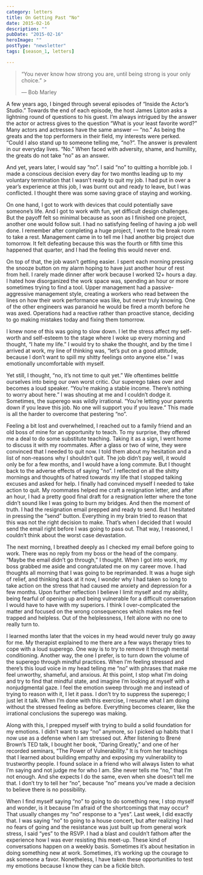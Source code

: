 ```yaml
---
category: letters
title: On Getting Past "No"
date: 2015-02-16
description: ""
pubDate: "2015-02-16"
heroImage: ""
postType: "newsletter"
tags: [season_1, letters]

---
```



> “You never know how strong you are, until being strong is your only choice.” >
>
> — Bob Marley

A few years ago, I binged through several episodes of “Inside the Actor’s Studio.” Towards the end of each episode, the host James Lipton asks a lightning round of questions to his guest. I’m always intrigued by the answer the actor or actress gives to the question “What is your least favorite word?” Many actors and actresses have the same answer — “no.” As being the  greats and the top performers in their field, my interests were perked. “Could I also stand up to someone telling me, “no?”. The answer is prevalent in our everyday lives. “No.” When faced with adversity, shame, and humility, the greats do not take “no” as an answer.

And yet, years later, I would say “no”. I said “no” to quitting a horrible job. I made a conscious decision every day for two months leading up to my voluntary termination that I wasn’t ready to quit my job. I had put in over a year’s experience at this job, I was burnt out and ready to leave, but I was conflicted. I thought there was some saving grace of staying and working.

On one hand, I got to work with devices that could potentially save someone’s life. And I got to work with fun, yet difficult design challenges. But the payoff felt so minimal because as soon as I finished one project, another one would follow suit. I had no satisfying feeling of having a job well done. I remember after completing a huge project, I went to the break room to take a rest. Management came in to tell me I had another big project due tomorrow. It felt defeating because this was the fourth or fifth time this happened that quarter, and I had the feeling this would never end.

On top of that, the job wasn’t getting easier. I spent each morning pressing the snooze button on my alarm hoping to have just another hour of rest from hell. I rarely made dinner after work because I worked 12+ hours a day. I hated how disorganized the work space was, spending an hour or more sometimes trying to find a tool. Upper management had a passive-aggressive management style, creating a workers who read between the lines on how their work performance was like, but never truly knowing. One of the other engineers was paranoid he would be fired a month before he was axed. Operations had a reactive rather than proactive stance, deciding to go making mistakes today and fixing them tomorrow.

I knew none of this was going to slow down. I let the stress affect my self-worth and self-esteem to the stage where I woke up every morning and thought, “I hate my life.” I would try to shake the thought, and by the time I arrived at work, my line of thinking was, “let’s put on a good attitude, because I don’t want to spill my shitty feelings onto anyone else.” I was emotionally uncomfortable with myself.

Yet still, I thought, “no, it’s not time to quit yet.” We oftentimes belittle ourselves into being our own worst critic. Our superego takes over and becomes a loud speaker. “You’re making a stable income. There’s nothing to worry about here.” I was shouting at me and I couldn’t dodge it. Sometimes, the superego was wildly irrational. “You’re letting your parents down if you leave this job. No one will support you if you leave.” This made is all the harder to overcome that pestering “no”.

Feeling a bit lost and overwhelmed, I reached out to a family friend and an old boss of mine for an opportunity to teach. To my surprise, they offered me a deal to do some substitute teaching. Taking it as a sign, I went home to discuss it with my roommates. After a glass or two of wine, they were convinced that I needed to quit now. I told them about my hesitation and a list of non-reasons why I shouldn’t quit. The job didn’t pay well, it would only be for a few months, and I would have a long commute. But I thought back to the adverse effects of saying “no”. I reflected on all the shitty mornings and thoughts of hatred towards my life that I stopped talking excuses and asked for help. I finally had convinced myself I needed to take action to quit. My roommates helped me craft a resignation letter, and after an hour, I had a pretty good final draft for a resignation letter where the tone didn’t sound like I was going to burn my bridges. And then the moment of truth. I had the resignation email prepped and ready to send. But I hesitated in pressing the “send” button. Everything in my brain tried to reason that this was not the right decision to make. That’s when I decided that I would send the email right before I was going to pass out. That way, I reasoned, I couldn’t think about the worst case devastation.

The next morning, I breathed deeply as I checked my email before going to work. There was no reply from my boss or the head of the company. “Maybe the email didn’t go through,” I thought. When I got into work, my boss grabbed me aside and congratulated me on my career move. I had thoughts all morning that I was going to be reprimanded. It was a huge sigh of relief, and thinking back at it now, I wonder why I had taken so long to take action on the stress that had caused me anxiety and depression for a few months. Upon further reflection I believe I limit myself and my ability, being fearful of opening up and being vulnerable for a difficult conversation I would have to have with my superiors. I think I over-complicated the matter and focused on the wrong consequences which makes me feel trapped and helpless. Out of the helplessness, I felt alone with no one to really turn to.

I learned months later that the voices in my head would never truly go away for me. My therapist explained to me there are a few ways therapy tries to cope with a loud superego. One way is to try to remove it through mental conditioning. Another way, the one I prefer, is to turn down the volume of the superego through mindful practices. When I’m feeling stressed and there’s this loud voice in my head telling me “no” with phrases that make me feel unworthy, shameful, and anxious. At this point, I stop what I’m doing and try to find that mindful state, and imagine I’m looking at myself with a nonjudgmental gaze. I feel the emotion sweep through me and instead of trying to reason with it, I let it pass. I don’t try to suppress the superego; I just let it talk. When I’m done with this exercise, I resume what I am doing without the stressed feeling as before. Everything becomes clearer, like the irrational conclusions the superego was making.

Along with this, I prepped myself with trying to build a solid foundation for my emotions. I didn’t want to say “no” anymore, so I picked up habits that I now use as a defense when I am stressed out. After listening to Brené Brown’s TED talk, I bought her book, "Daring Greatly," and one of her recorded seminars, “The Power of Vulnerability.” It is from her teachings that I learned about building empathy and exposing my vulnerability to trustworthy people. I found solace in a friend who will always listen to what I’m saying and not judge me for who I am. She never tells me “no,” that I’m not enough. And she expects I do the same, even when she doesn’t tell me that. I don’t try to tell her “no”, because “no” means you’ve made a decision to believe there is no possibility.

When I find myself saying “no” to going to do something new, I stop myself and wonder, is it because I’m afraid of the shortcomings that may occur? That usually changes my “no” response to a “yes”. Last week, I did exactly that. I was saying “no” to going to a house concert, but after realizing I had no fears of going and the resistance was just built up from general work stress, I said “yes” to the RSVP. I had a blast and couldn’t fathom after the experience how I was ever resisting this meet-up. These kind of conversations happen on a weekly basis. Sometimes it’s about hesitation in doing something new at work. Sometimes, it’s working up the courage to ask someone a favor. Nonetheless, I have taken these opportunities to test my emotions because I know they can be a fickle bitch.
